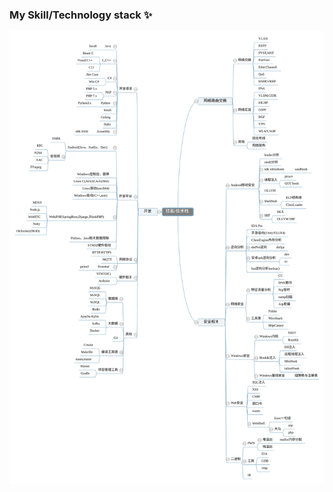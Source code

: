 ### My Skill/Technology stack ✨
![](https://raw.githubusercontent.com/spianmo/spianmo/master/Silk.svg)
